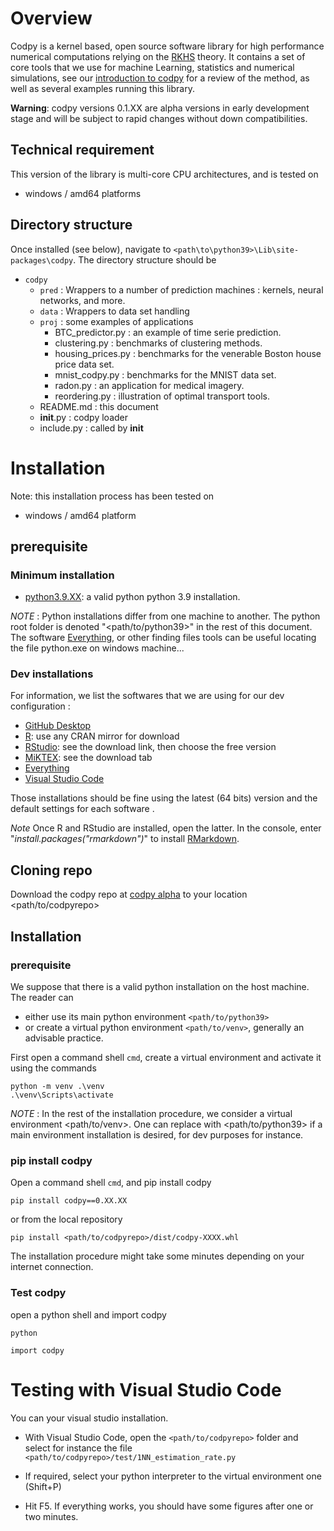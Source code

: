 # Overview

Codpy is a kernel based, open source software library for high performance numerical computations relying on the [RKHS](https://en.wikipedia.org/wiki/Reproducingkernel_Hilbert_space) theory.
It contains a set of core tools that we use for machine Learning, statistics and numerical simulations, see our [introduction to codpy](https://arxiv.org/pdf/2402.07084) for a review of the method, as well as several examples running this library.

**Warning**: codpy versions 0.1.XX are alpha versions in early development stage and will be subject to rapid changes without down compatibilities.


## Technical requirement

This version of the library is multi-core CPU architectures, and is tested on

 * windows / amd64 platforms  

## Directory structure

Once installed (see below), navigate to ```<path\to\python39>\Lib\site-packages\codpy```. The directory structure should be

* ```codpy```
    *   ```pred``` : Wrappers to a number of prediction machines : kernels, neural networks, and more.  
    *   ```data``` : Wrappers to data set handling  
    *   ```proj``` : some examples of applications  
        *   BTC_predictor.py    : an example of time serie prediction.  
        *   clustering.py       : benchmarks of clustering methods.  
        *   housing_prices.py   : benchmarks for the venerable Boston house price data set.  
        *   mnist_codpy.py      : benchmarks for the MNIST data set.  
        *   radon.py            : an application for medical imagery.  
        *   reordering.py       : illustration of optimal transport tools.  
    *  README.md        : this document  
    *  __init__.py      : codpy loader  
    *  include.py       : called by __init__  

# Installation 

Note: this installation process has been tested on
 * windows / amd64 platform 

## prerequisite

### Minimum installation

* [python3.9.XX](https://www.python.org/ftp/python/3.9.7/python-3.9.7-amd64.exe): a valid python python 3.9 installation.

*NOTE* : Python installations differ from one machine to another. The python root folder is denoted "\<path/to/python39>" in the rest of this document. The software [Everything](https://www.voidtools.com/), or other finding files tools can be useful locating the file python.exe on windows machine...

### Dev installations

For information, we list the softwares that we are using for our dev configuration :
* [GitHub Desktop](https://desktop.github.com)
* [R](https://www.r-project.org): use any CRAN mirror for download
* [RStudio](https://rstudio.com): see the download link, then choose the free version
* [MiKTEX](https://miktex.org): see the download tab
* [Everything](https://www.voidtools.com/downloads/)
* [Visual Studio Code](https://code.visualstudio.com)

Those installations should be fine using the latest (64 bits) version and the default settings for each software .

*Note* Once R and RStudio are installed, open the latter.
In the console, enter "*install.packages("rmarkdown")*" to install [RMarkdown](https://rmarkdown.rstudio.com/index.html).

## Cloning repo

Download the codpy repo at [codpy alpha](https://github.com/JohnLeM/codpy_alpha) to your location <path/to/codpyrepo>

## Installation

### prerequisite

We suppose that there is a valid python installation on the host machine. The reader can 
* either use its main python environment ```<path/to/python39>```
* or create a virtual python environment ```<path/to/venv>```, generally an advisable practice.

First open a command shell ```cmd```,  create a virtual environment and activate it using the commands

```
python -m venv .\venv
.\venv\Scripts\activate
```
*NOTE* : In the rest of the installation procedure, we consider a virtual environment <path/to/venv>. One can replace with <path/to/python39> if a main environment installation is desired, for dev purposes for instance.

### pip install codpy

Open a command shell ```cmd```, and pip install codpy

```
pip install codpy==0.XX.XX
```
or from the local repository

```
pip install <path/to/codpyrepo>/dist/codpy-XXXX.whl
```
The installation procedure might take some minutes depending on your internet connection.

### Test codpy

open a python shell and import codpy
```
python
```
```
import codpy
```

# Testing with Visual Studio Code

You can your visual studio installation.

 - With Visual Studio Code, open the ```<path/to/codpyrepo>``` folder and select for instance the file  ```<path/to/codpyrepo>/test/1NN_estimation_rate.py```

 - If required, select your python interpreter to the virtual environment one (Shift+P) 

- Hit F5. If everything works, you should have some figures after one or two minutes.
